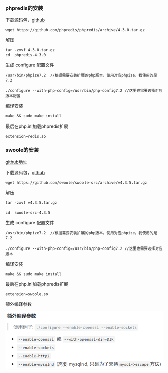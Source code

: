### phpredis的安装

下载源码包，[github](https://github.com/phpredis/phpredis/releases)

```
wget https://github.com/phpredis/phpredis/archive/4.3.0.tar.gz
```
解压

```
tar -zxvf 4.3.0.tar.gz
cd  phpredis-4.3.0
```

生成 configure 配置文件

```
/usr/bin/phpize7.2  //根据需要安装扩展的php版本，使用对应phpize，我使用的是7.2

./configure --with-php-config=/usr/bin/php-config7.2 //这里也需要选择对应版本配置
```

编译安装

```
make && sudo make install
```

最后在php.ini加载phpredis扩展

```
extension=redis.so
```

### swoole的安装

[github地址](https://github.com/swoole/swoole-src/blob/master/README-CN.md)

下载源码包，[github](https://github.com/swoole/swoole-src/releases)

```
wget https://github.com/swoole/swoole-src/archive/v4.3.5.tar.gz
```
解压

```
tar -zxvf v4.3.5.tar.gz

cd  swoole-src-4.3.5

```

生成 configure 配置文件

```
/usr/bin/phpize7.2  //根据需要安装扩展的php版本，使用对应phpize，我使用的是7.2

./configure --with-php-config=/usr/bin/php-config7.2 //这里也需要选择对应版本
```

编译安装

```
make && sudo make install
```

最后在php.ini加载phpredis扩展

```
extension=swoole.so
```

额外编译参数

![](https://raw.githubusercontent.com/jianpantx/Pics/master/img/20190621221344.png)

